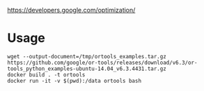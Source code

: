 https://developers.google.com/optimization/

# Usage
    wget --output-document=/tmp/ortools_examples.tar.gz https://github.com/google/or-tools/releases/download/v6.3/or-tools_python_examples-ubuntu-14.04_v6.3.4431.tar.gz
    docker build . -t ortools
    docker run -it -v $(pwd):/data ortools bash